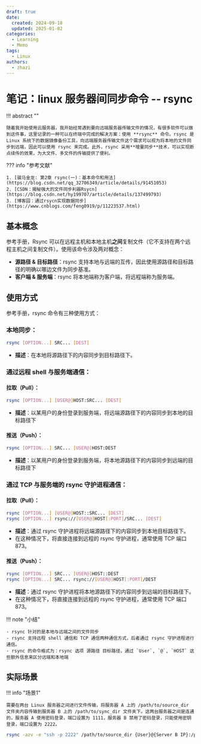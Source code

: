 ```yaml
---
draft: true
date:
  created: 2024-09-18
  updated: 2025-01-02
categories:
  - Learning
  - Memo
tags:
  - Linux
authors:
  - zhazi
---
```


# 笔记：linux 服务器间同步命令 -- rsync

!!! abstract ""

    随着我开始使用云服务器，我开始经常遇到要向远端服务器传输文件的情况，有很多软件可以做到这件事，这里记录的一种可以在终端中完成的解决方案：使用 **rsync** 命令。rsync 是 Linux 系统下的数据镜像备份工具，向远端服务器传输文件这个需求可以视为将本地的文件同步到远端，因此可以使用 rsync 来完成。此外，rsync 采用**增量同步**技术，可以实现断点续传的效果，为大文件、多文件的传输提供了便利。

??? info "参考文献"

    1. [骏马金龙: 第2章 rsync(一)：基本命令和用法](https://blog.csdn.net/qq_32706349/article/details/91451053)
    2. [CSDN：揭秘强大的文件同步利器Rsycn](https://blog.csdn.net/hy199707/article/details/137499793)
    3. [博客园：通过rsycn实现数据同步](https://www.cnblogs.com/feng0919/p/11223537.html)
<!-- more -->

## 基本概念

参考手册，Rsync 可以在远程主机和本地主机**之间**复制文件（它不支持在两个远程主机之间复制文件）。使用该命令涉及两对概念：

- **源路径 & 目标路径**：rsync 支持本地与远端的互传，因此使用源路径和目标路径的明确以哪边文件为同步基准。
- **客户端 & 服务端**：rsync 将本地端称为客户端，将远程端称为服务端。

## 使用方式

参考手册，rsync 命令有三种使用方式：

### 本地同步：
```bash
rsync [OPTION...] SRC... [DEST]
```
- **描述**：在本地将源路径下的内容同步到目标路径下。

### 通过远程 shell 与服务端通信：

#### 拉取（Pull）：
```bash
rsync [OPTION...] [USER@]HOST:SRC... [DEST]
```
- **描述**：以某用户的身份登录到服务端，将远端源路径下的内容同步到本地的目标路径下

#### 推送（Push）：
```bash
rsync [OPTION...] SRC... [USER@]HOST:DEST
```
- **描述**：以某用户的身份登录到服务端，将本地源路径下的内容同步到远端的目标路径下

### 通过 TCP 与服务端的 rsync 守护进程通信：

#### 拉取（Pull）：
```bash
rsync [OPTION...] [USER@]HOST::SRC... [DEST]
rsync [OPTION...] rsync://[USER@]HOST[:PORT]/SRC... [DEST]
```
- **描述**：通过 rsync 守护进程将远端源路径下的内容同步到本地目标路径下。
- 在这种情况下，将直接连接到远程的 rsync 守护进程，通常使用 TCP 端口 873。

#### 推送（Push）：
```bash
rsync [OPTION...] SRC... [USER@]HOST::DEST
rsync [OPTION...] SRC... rsync://[USER@]HOST[:PORT]/DEST
```
- **描述**：通过 rsync 守护进程将本地源路径下的内容同步到远端的目标路径下。
- 在这种情况下，将直接连接到远程的 rsync 守护进程，通常使用 TCP 端口 873。

!!! note "小结"

    - rsync 针对的是本地与远端之间的文件同步
    - rsync 支持远程 shell 通信和 TCP 通信两种通信方式，后者通过 rsync 守护进程进行通信。
    - rsync 的命令格式为：rsync 选项 源路径 目标路径，通过 `User`, `@`, `HOST` 这些额外信息来区分远端和本地端

## 实际场景

!!! info "场景1"

    需要在两台 Linux 服务器之间进行文件传输，将服务器 A 上的 /path/to/source_dir 文件夹内容传输到服务器 B 上的 /path/to/sync_dir 文件夹下。这两台服务器之间是连通的，服务器 A 使用密码登录，端口设置为 1111，服务器 B 禁用了密码登录，只能使用密钥登录，端口设置为 2222。


```bash
rsync -azv -e "ssh -p 2222" /path/to/source_dir {User}@{Server B IP}:/path/to/sync_dir
```

